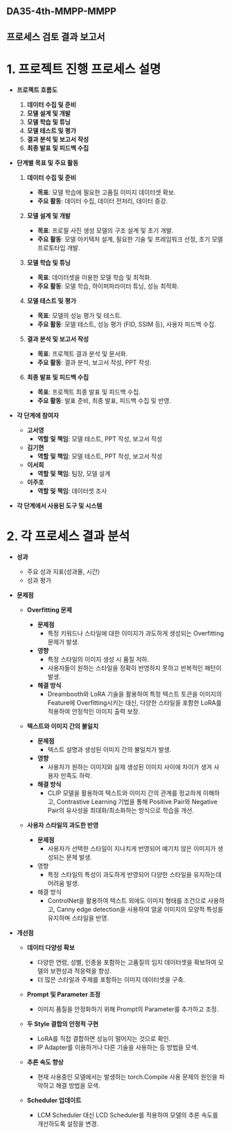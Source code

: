 ## DA35-4th-MMPP-MMPP
## 프로세스 검토 결과 보고서

# 1. 프로젝트 진행 프로세스 설명

- **프로젝트 흐름도**
  
    1. **데이터 수집 및 준비**
    2. **모델 설계 및 개발**
    3. **모델 학습 및 튜닝**
    4. **모델 테스트 및 평가**
    5. **결과 분석 및 보고서 작성**
    6. **최종 발표 및 피드백 수집**

- **단계별 목표 및 주요 활동**

    1. **데이터 수집 및 준비**
       - **목표**: 모델 학습에 필요한 고품질 이미지 데이터셋 확보.
       - **주요 활동**: 데이터 수집, 데이터 전처리, 데이터 증강.

    2. **모델 설계 및 개발**
       - **목표**: 프로필 사진 생성 모델의 구조 설계 및 초기 개발.
       - **주요 활동**: 모델 아키텍처 설계, 필요한 기술 및 프레임워크 선정, 초기 모델 프로토타입 개발.


    3. **모델 학습 및 튜닝**
       - **목표**: 데이터셋을 이용한 모델 학습 및 최적화.
       - **주요 활동**: 모델 학습, 하이퍼파라미터 튜닝, 성능 최적화.

    4. **모델 테스트 및 평가**
       - **목표**: 모델의 성능 평가 및 테스트.
       - **주요 활동**: 모델 테스트, 성능 평가 (FID, SSIM 등), 사용자 피드백 수집.

    5. **결과 분석 및 보고서 작성**
       - **목표**: 프로젝트 결과 분석 및 문서화.
       - **주요 활동**: 결과 분석, 보고서 작성, PPT 작성.

    6. **최종 발표 및 피드백 수집**
       - **목표**: 프로젝트 최종 발표 및 피드백 수집.
       - **주요 활동**: 발표 준비, 최종 발표, 피드백 수집 및 반영.
   
- **각 단계에 참여자**
  
    - **고서영**
      - **역할 및 책임**: 모델 테스트, PPT 작성, 보고서 작성
    - **김기현**
      - **역할 및 책임**: 모델 테스트, PPT 작성, 보고서 작성
    - **이서희**
      - **역할 및 책임**: 팀장, 모델 설계
    - **이주호**
      - **역할 및 책임**: 데이터셋 조사

- **각 단계에서 사용된 도구 및 시스템**


# 2. 각 프로세스 결과 분석

- **성과**
    - 주요 성과 지표(성과물, 시간)
    - 성과 평가

- **문제점**
    - **Overfitting 문제**
        - **문제점**
            - 특정 키워드나 스타일에 대한 이미지가 과도하게 생성되는 Overfitting 문제가 발생.
        - **영향**
            - 특정 스타일의 이미지 생성 시 품질 저하.
            - 사용자들이 원하는 스타일을 정확히 반영하지 못하고 반복적인 패턴이 발생.
        - **해결 방식**
            - Dreambooth와 LoRA 기술을 활용하여 특정 텍스트 토큰을 이미지의 Feature에 Overfitting시키는 대신, 다양한 스타일을 포함한 LoRA를 적용하여 안정적인 이미지 출력 보장.

    - **텍스트와 이미지 간의 불일치**
        - **문제점**
            - 텍스트 설명과 생성된 이미지 간의 불일치가 발생.
        - **영향**
            - 사용자가 원하는 이미지와 실제 생성된 이미지 사이에 차이가 생겨 사용자 만족도 하락.
        - **해결 방식**
            - CLIP 모델을 활용하여 텍스트와 이미지 간의 관계를 정교하게 이해하고, Contrastive Learning 기법을 통해 Positive Pair와 Negative Pair의 유사성을 최대화/최소화하는 방식으로 학습을 개선.
  
    - **사용자 스타일의 과도한 반영**
        - **문제점**
            - 사용자가 선택한 스타일이 지나치게 반영되어 예기치 않은 이미지가 생성되는 문제 발생.
        - 영향
            - 특정 스타일의 특성이 과도하게 반영되어 다양한 스타일을 유지하는데 어려움 발생.
        - 해결 방식
            - ControlNet을 활용하여 텍스트 외에도 이미지 형태를 조건으로 사용하고, Canny edge detection을 사용하여 얼굴 이미지의 모양적 특성을 유지하며 스타일을 반영.

- **개선점**

    - **데이터 다양성 확보**
        - 다양한 연령, 성별, 인종을 포함하는 고품질의 임지 데이터셋을 확보하여 모델의 보편성과 적응력을 향상.
        - 더 많은 스타일과 주제를 포함하는 이미지 데이터셋을 구축.
  
    - **Prompt 및 Parameter 조정**
        - 이미지 품질을 안정화하기 위해 Prompt의 Parameter를 추가하고 조정.
     
    - **두 Style 결합의 안정적 구현**
        - LoRA를 직접 결합하면 성능이 떨어지는 것으로 확인. 
        - IP Adapter를 이용하거나 다른 기술을 사용하는 등 방법을 모색.

    - **추론 속도 향상**
        - 현재 사용중인 모델에서는 발생하는 torch.Compile 사용 문제의 원인을 파악하고 해결 방법을 모색.
       
    - **Scheduler 업데이트**
        - LCM Scheduler 대신 LCD Scheduler를 적용하여 모델의 추론 속도를 개선하도록 설정을 변경.
